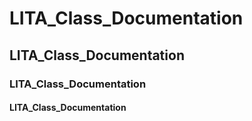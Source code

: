 # LITA_Class_Documentation
## LITA_Class_Documentation
### LITA_Class_Documentation
#### LITA_Class_Documentation




